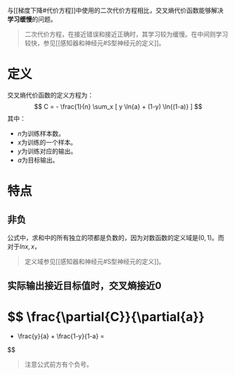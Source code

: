 与[[梯度下降#代价方程]]中使用的二次代价方程相比，交叉熵代价函数能够解决**学习缓慢**的问题。
> 二次代价方程，在接近错误和接近正确时，其学习较为缓慢。在中间则学习较快，参见[[感知器和神经元#S型神经元的定义]]。
# 定义
交叉熵代价函数的定义方程为：
$$
C = - \frac{1}{n} 
\sum_x 
[
y \ln{a} + (1-y) \ln{(1-a)}
]
$$
其中：
- $n$为训练样本数。
- $x$为训练的一个样本。
- $y$为训练对应的输出。
- $a$为目标输出。
# 特点
## 非负
公式中，求和中的所有独立的项都是负数的，因为对数函数的定义域是$(0,1)$。而对于$ln{x}, x$，
> 定义域参见[[感知器和神经元#S型神经元的定义]]。
## 实际输出接近目标值时，交叉熵接近0
$$
\frac{\partial{C}}{\partial{a}}
=
- \frac{y}{a} + \frac{1-y}{1-a}
=

$$
> 注意公式前方有个负号。